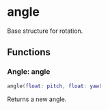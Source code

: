 # angle
Base structure for rotation.

## Functions

### Angle: angle

```lua
angle(float: pitch, float: yaw)
```

Returns a new angle.
